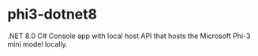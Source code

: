 # phi3-dotnet8
.NET 8.0 C# Console app with local host API that hosts the Microsoft Phi-3 mini model locally.
